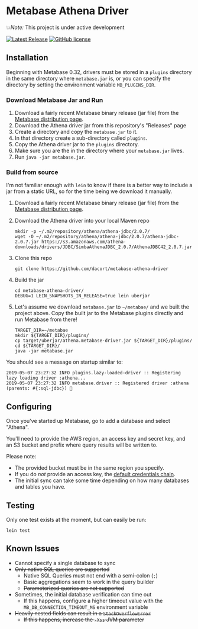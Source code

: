 # Metabase Athena Driver

💥*Note:* This project is under active development

[![Latest Release](https://img.shields.io/github/v/release/dacort/metabase-athena-driver.svg?label=latest%20release&include_prereleases)](https://github.com/dacort/metabase-athena-driver/releases)
[![GitHub license](https://img.shields.io/github/license/dacort/metabase-athena-driver)](https://raw.githubusercontent.com/dacort/metabase-athena-driver/master/LICENSE)

## Installation

Beginning with Metabase 0.32, drivers must be stored in a `plugins` directory in the same directory where `metabase.jar` is, or you can specify the directory by setting the environment variable `MB_PLUGINS_DIR`.

### Download Metabase Jar and Run

1. Download a fairly recent Metabase binary release (jar file) from the [Metabase distribution page](https://metabase.com/start/jar.html).
2. Download the Athena driver jar from this repository's "Releases" page
3. Create a directory and copy the `metabase.jar` to it.
4. In that directory create a sub-directory called `plugins`.
5. Copy the Athena driver jar to the `plugins` directory.
6. Make sure you are the in the directory where your `metabase.jar` lives.
7. Run `java -jar metabase.jar`.

### Build from source

I'm not familiar enough with `lein` to know if there is a better way to include a jar from a static URL, so for the time being we download it manually.

1. Download a fairly recent Metabase binary release (jar file) from the [Metabase distribution page](https://metabase.com/start/jar.html).

2. Download the Athena driver into your local Maven repo
   ```shell
   mkdir -p ~/.m2/repository/athena/athena-jdbc/2.0.7/
   wget -O ~/.m2/repository/athena/athena-jdbc/2.0.7/athena-jdbc-2.0.7.jar https://s3.amazonaws.com/athena-downloads/drivers/JDBC/SimbaAthenaJDBC_2.0.7/AthenaJDBC42_2.0.7.jar 
   ```

3. Clone this repo
   ```shell
   git clone https://github.com/dacort/metabase-athena-driver
   ```

4. Build the jar
   ```shell
   cd metabase-athena-driver/
   DEBUG=1 LEIN_SNAPSHOTS_IN_RELEASE=true lein uberjar
   ```

5. Let's assume we download `metabase.jar` to `~/metabae/` and we built the project above. Copy the built jar to the Metabase plugins directly and run Metabase from there!
   ```shell
   TARGET_DIR=~/metabae
   mkdir ${TARGET_DIR}/plugins/
   cp target/uberjar/athena.metabase-driver.jar ${TARGET_DIR}/plugins/
   cd ${TARGET_DIR}/
   java -jar metabase.jar
   ```

You should see a message on startup similar to:

```
2019-05-07 23:27:32 INFO plugins.lazy-loaded-driver :: Registering lazy loading driver :athena...
2019-05-07 23:27:32 INFO metabase.driver :: Registered driver :athena (parents: #{:sql-jdbc}) 🚚
```

## Configuring

Once you've started up Metabase, go to add a database and select "Athena".

You'll need to provide the AWS region, an access key and secret key, and an S3 bucket and prefix where query results will be written to.

Please note:
- The provided bucket must be in the same region you specify.
- If you do _not_ provide an access key, the [default credentials chain](https://docs.aws.amazon.com/AWSJavaSDK/latest/javadoc/com/amazonaws/auth/DefaultAWSCredentialsProviderChain.html).
- The initial sync can take some time depending on how many databases and tables you have.

## Testing

Only one test exists at the moment, but can easily be run:

```shell
lein test
```

## Known Issues

- Cannot specify a single database to sync
- ~~Only native SQL queries are supported~~
  - Native SQL Queries must not end with a semi-colon (`;`)
  - Basic aggregations seem to work in the query builder
  - ~~Parameterized queries are not supported~~
- Sometimes, the initial database verification can time out
  - If this happens, configure a higher timeout value with the `MB_DB_CONNECTION_TIMEOUT_MS` environment variable
- ~~Heavily nested fields can result in a `StackOverflowError`~~
  - ~~If this happens, increase the `-Xss` JVM parameter~~